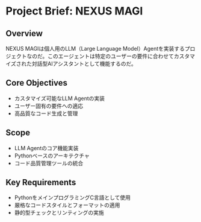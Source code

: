# Project Brief: NEXUS MAGI

## Overview
NEXUS MAGIは個人用のLLM（Large Language Model）Agentを実装するプロジェクトなのだ。このエージェントは特定のユーザーの要件に合わせてカスタマイズされた対話型AIアシスタントとして機能するのだ。

## Core Objectives
- カスタマイズ可能なLLM Agentの実装
- ユーザー固有の要件への適応
- 高品質なコード生成と管理

## Scope
- LLM Agentのコア機能実装
- Pythonベースのアーキテクチャ
- コード品質管理ツールの統合

## Key Requirements
- PythonをメインプログラミングC言語として使用
- 厳格なコードスタイルとフォーマットの適用
- 静的型チェックとリンティングの実施
